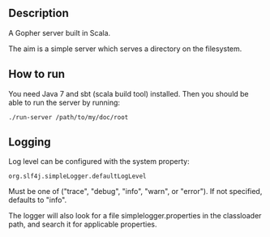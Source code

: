 ## Description
A Gopher server built in Scala.

The aim is a simple server which serves a directory on the filesystem.

## How to run
You need Java 7 and sbt (scala build tool) installed.
Then you should be able to run the server by running:

    ./run-server /path/to/my/doc/root

## Logging
Log level can be configured with the system property:

    org.slf4j.simpleLogger.defaultLogLevel

Must be one of ("trace", "debug", "info", "warn", or "error"). If
not specified, defaults to "info". 

The logger will also look for a file simplelogger.properties in the
classloader path, and search it for applicable properties.
